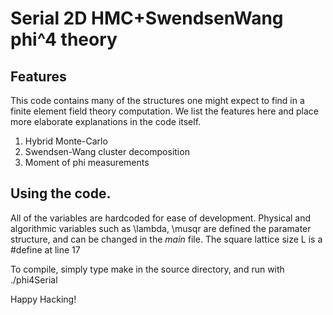 # Serial 2D HMC+SwendsenWang phi^4 theory

## Features

This code contains many of the structures one might expect to find in a finite element
field theory computation. We list the features here and place more elaborate
explanations in the code itself.

1. Hybrid Monte-Carlo
2. Swendsen-Wang cluster decomposition
3. Moment of phi measurements

## Using the code.

All of the variables are hardcoded for ease of development. Physical and algorithmic
variables such as \lambda, \musqr are defined the paramater structure, and can be
changed in the *main* file. The square lattice size L is a #define at line 17

To compile, simply type make in the source directory, and run with ./phi4Serial

Happy Hacking!